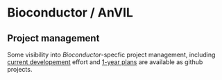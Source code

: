 # Bioconductor / AnVIL

## Project management

Some visibility into _Bioconductor_-specfic project management,
including [current developement][] effort and [1-year plans][] are
available as github projects.

[current developement]: https://github.com/Bioconductor/AnVIL_Admin/projects/3
[1-year plans]: https://github.com/Bioconductor/AnVIL_Admin/projects/4
